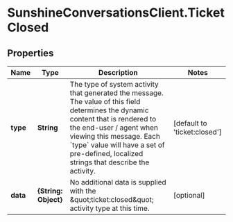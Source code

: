 # SunshineConversationsClient.TicketClosed

## Properties

Name | Type | Description | Notes
------------ | ------------- | ------------- | -------------
**type** | **String** | The type of system activity that generated the message. The value of this field determines the dynamic content that is rendered to the end-user / agent when viewing this message. Each &#x60;type&#x60; value will have a set of pre-defined, localized strings that describe the activity. | [default to &#39;ticket:closed&#39;]
**data** | **{String: Object}** | No additional data is supplied with the \&quot;ticket:closed\&quot; activity type at this time. | [optional] 


